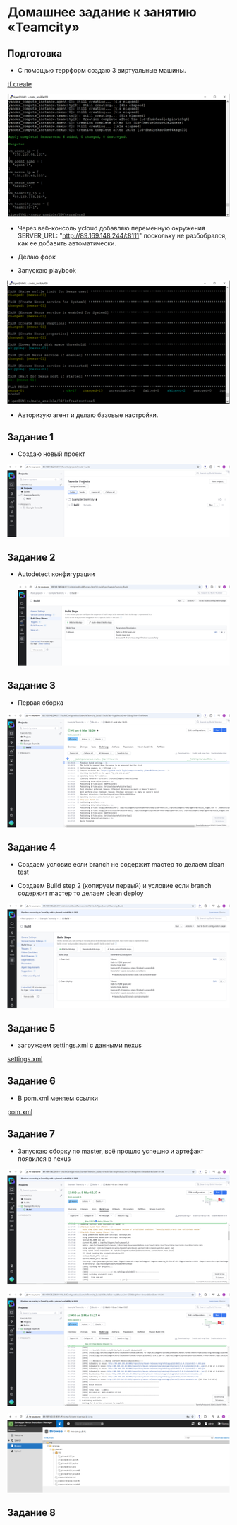 # Домашнее задание к занятию «Teamcity»

## Подготовка

* С помощью террформ создаю 3 виртуальные машины.

[tf create](https://github.com/A-Tagir/neto_ansible/tree/main/09/terraform)

![VMs ok](https://github.com/A-Tagir/neto_ansible/blob/main/09/CICD_Teamcity_pre.png)

* Через веб-консоль ycloud добавляю переменную окружения SERVER_URL: "http://89.169.148.244/:8111"
  поскольку не разбобрался, как ее добавить автоматически.

* Делаю форк

* Запускаю playbook

![nexus playbook](https://github.com/A-Tagir/neto_ansible/blob/main/09/CICD_Teamcity_playbook.png)

* Авторизую агент и делаю базовые настройки.

## Задание 1

* Создаю новый проект
  
![new project](https://github.com/A-Tagir/neto_ansible/blob/main/09/CICD_Teamcity_project.png)

## Задание 2

* Autodetect конфигурации

  ![config](https://github.com/A-Tagir/neto_ansible/blob/main/09/CICD_Teamcity_build_step.png)

## Задание 3

* Первая сборка

![build 1](https://github.com/A-Tagir/neto_ansible/blob/main/09/CICD_Teamcity_first_build.png)

## Задание 4

* Создаем условие если branch не содержит maстер то делаем clean test
  
* Создаем Build step 2 (копируем первый) и условие если branch содержит maстер то делаем clean deploy

![conditions](https://github.com/A-Tagir/neto_ansible/blob/main/09/CICD_Teamcity_build_steps_condition.png)

## Задание 5

* загружаем settings.xml c данными nexus

[settings.xml](https://github.com/A-Tagir/neto_ansible/blob/main/09/settings.xml)

## Задание 6

* В pom.xml меняем ссылки

[pom.xml](https://github.com/A-Tagir/example-teamcity/blob/master/pom.xml)

## Задание 7

* Запускаю сборку по master, всё прошло успешно и артефакт появился в nexus

![build_passed](https://github.com/A-Tagir/neto_ansible/blob/main/09/CICD_Teamcity_build_conditional_passed.png)

![uploaded_to_nexus](https://github.com/A-Tagir/neto_ansible/blob/main/09/CICD_Teamcity_build_uploaded_to_nexus.png)

![nexus](https://github.com/A-Tagir/neto_ansible/blob/main/09/CICD_Teamcity_build_nexus.png)

## Задание 8


